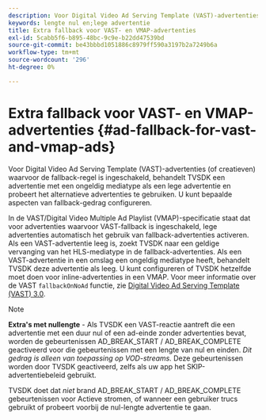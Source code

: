 ```yaml
---
description: Voor Digital Video Ad Serving Template (VAST)-advertenties (of creatieven) waarvoor de fallback-regel is ingeschakeld, behandelt TVSDK een advertentie met een ongeldig mediatype als een lege advertentie en probeert het alternatieve advertenties te gebruiken. U kunt bepaalde aspecten van fallback-gedrag configureren.
keywords: lengte nul en;lege advertentie
title: Extra fallback voor VAST- en VMAP-advertenties
exl-id: 5cabb5f6-b895-48bc-9c9e-b22dd47539bd
source-git-commit: be43bbbd1051886c8979ff590a3197b2a7249b6a
workflow-type: tm+mt
source-wordcount: '296'
ht-degree: 0%

---
```


# Extra fallback voor VAST- en VMAP-advertenties {#ad-fallback-for-vast-and-vmap-ads}

Voor Digital Video Ad Serving Template (VAST)-advertenties (of creatieven) waarvoor de fallback-regel is ingeschakeld, behandelt TVSDK een advertentie met een ongeldig mediatype als een lege advertentie en probeert het alternatieve advertenties te gebruiken. U kunt bepaalde aspecten van fallback-gedrag configureren.

In de VAST/Digital Video Multiple Ad Playlist (VMAP)-specificatie staat dat voor advertenties waarvoor VAST-fallback is ingeschakeld, lege advertenties automatisch het gebruik van fallback-advertenties activeren. Als een VAST-advertentie leeg is, zoekt TVSDK naar een geldige vervanging van het HLS-mediatype in de fallback-advertenties. Als een VAST-advertentie in een omslag een ongeldig mediatype heeft, behandelt TVSDK deze advertentie als leeg. U kunt configureren of TVSDK hetzelfde moet doen voor inline-advertenties in een VMAP. Voor meer informatie over de VAST `fallbackOnNoAd` functie, zie [Digital Video Ad Serving Template (VAST) 3.0](https://www.iab.net/guidelines/508676/digitalvideo/vsuite/vast).

>[!NOTE]
>
>**Extra&#39;s met nullengte** - Als TVSDK een VAST-reactie aantreft die een advertentie met een duur nul of een ad-einde zonder advertenties bevat, worden de gebeurtenissen AD_BREAK_START / AD_BREAK_COMPLETE geactiveerd voor die gebeurtenissen met een lengte van nul en einden. *Dit gedrag is alleen van toepassing op VOD-streams.* Deze gebeurtenissen worden door TVSDK geactiveerd, zelfs als uw app het SKIP-advertentiebeleid gebruikt.
>
>TVSDK doet dat *niet* brand AD_BREAK_START / AD_BREAK_COMPLETE gebeurtenissen voor Actieve stromen, of wanneer een gebruiker trucs gebruikt of probeert voorbij de nul-lengte advertentie te gaan.
